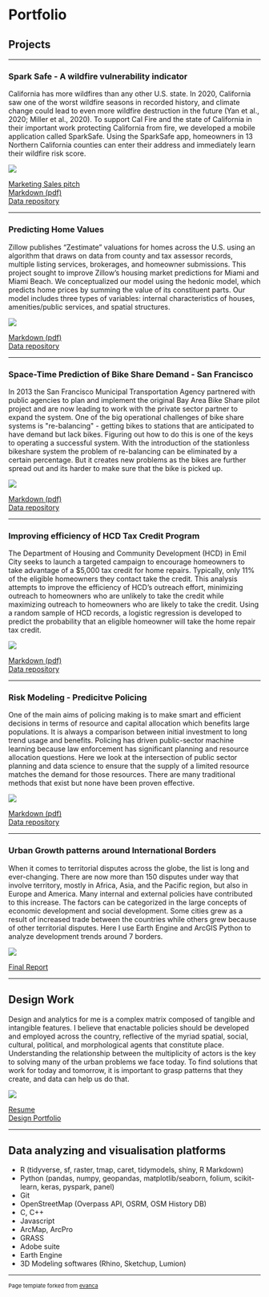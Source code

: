# Portfolio

   
## Projects
---

### Spark Safe - A wildfire vulnerability indicator 
California has more wildfires than any other U.S. state. In 2020, California saw one of the worst wildfire seasons in recorded history, and climate change could lead to even more wildfire destruction in the future (Yan et al., 2020; Miller et al., 2020). To support Cal Fire and the state of California in their important work protecting California from fire, we developed a mobile application called SparkSafe. Using the SparkSafe app, homeowners in 13 Northern California counties can enter their address and immediately learn their wildfire risk score. 

<img src="images/SparkSafe-combine.jpg?raw=true"/>

[Marketing Sales pitch](https://www.youtube.com/watch?v=gXrzPI28f2Q&feature=youtu.be)  
[Markdown (pdf)](/pdf/SparkSafe.pdf)               
[Data repository](https://github.com/palakagr/SparkSafe)

---
### Predicting Home Values
Zillow publishes “Zestimate” valuations for homes across the U.S. using an algorithm that draws on data from county and tax assessor records, multiple listing services, brokerages, and homeowner submissions. This project sought to improve Zillow’s housing market predictions for Miami and Miami Beach. We conceptualized our model using the hedonic model, which predicts home prices by summing the value of its constituent parts. Our model includes three types of variables: internal characteristics of houses, amenities/public services, and spatial structures.

<img src="images/Home2.JPG?raw=true"/>

[Markdown (pdf)](/pdf/Homevalues.pdf)                                         
[Data repository](https://github.com/palakagr/Predicting-Home-Values)

---
### Space-Time Prediction of Bike Share Demand - San Francisco  
In 2013 the San Francisco Municipal Transportation Agency partnered with public agencies to plan and implement the original Bay Area Bike Share pilot project and are now leading to work with the private sector partner to expand the system. One of the big operational challenges of bike share systems is "re-balancing" - getting bikes to stations that are anticipated to have demand but lack bikes. Figuring out how to do this is one of the keys to operating a successful system. With the introduction of the stationless bikeshare system the problem of re-balancing can be eliminated by a certain percentage. But it creates new problems as the bikes are further spread out and its harder to make sure that the bike is picked up. 

<img src="images/Bikeshare5.jpg?raw=true"/>

[Markdown (pdf)](/pdf/Space-TimePrediction.pdf)                                         
[Data repository](https://github.com/palakagr/Space-Time-Prediction-of-Bike-Share-Demand---San-Francisco-)

---
### Improving efficiency of HCD Tax Credit Program 
The Department of Housing and Community Development (HCD) in Emil City seeks to launch a targeted campaign to encourage homeowners to take advantage of a $5,000 tax credit for home repairs. Typically, only 11% of the eligible homeowners they contact take the credit. This analysis attempts to improve the efficiency of HCD’s outreach effort, minimizing outreach to homeowners who are unlikely to take the credit while maximizing outreach to homeowners who are likely to take the credit. Using a random sample of HCD records, a logistic regression is developed to predict the probability that an eligible homeowner will take the home repair tax credit.

<img src="images/HCD2.jpg?raw=true"/>
         
[Markdown (pdf)](/pdf/HousingSubsidy.pdf)                                                  
[Data repository](https://github.com/palakagr/Improving-efficiency-of-HCD-tax-credit-program)

---
### Risk Modeling - Predicitve Policing 
One of the main aims of policing making is to make smart and efficient decisions in terms of resource and capital allocation which benefits large populations. It is always a comparison between initial investment to long trend usage and benefits. Policing has driven public-sector machine learning because law enforcement has significant planning and resource allocation questions. Here we look at the intersection of public sector planning and data science to ensure that the supply of a limited resource matches the demand for those resources. There are many traditional methods that exist but none have been proven effective.

<img src="images/Policing2.jpg?raw=true"/>

[Markdown (pdf)](/pdf/Policing.pdf)                                         
[Data repository](https://github.com/palakagr/Risk-Modeling---Predicitve-Policing)

---
### Urban Growth patterns around International Borders
When it comes to territorial disputes across the globe, the list is long and ever-changing. There are now more than 150 disputes under way that involve territory, mostly in Africa, Asia, and the Pacific region, but also in Europe and America. Many internal and external policies have contributed to this increase. The factors can be categorized in the large concepts of economic development and social development. Some cities grew as a result of increased trade between the countries while others grew because of other territorial disputes. Here I use Earth Engine and ArcGIS Python to analyze development trends around 7 borders.

<img src="images/1700.png?raw=true"/>
           
[Final Report](/pdf/UrbanGrowthAroundContestedBorders.pdf)

---
## Design Work
Design and analytics for me is a complex matrix composed of tangible and intangible features. I believe that enactable policies should be developed and employed across the country, reflective of the myriad spatial, social, cultural, political, and morphological agents that constitute place. Understanding the relationship between the multiplicity of actors is the key to solving many of the urban problems we face today. To find solutions that work for today and tomorrow, it is important to grasp patterns that they create, and data can help us do that.

<img src="images/Design2.jpg?raw=true"/>

[Resume](/pdf/Resume2021.pdf)           
[Design Portfolio](/pdf/Agarwal_Palak_Portfolio.pdf)


---
## Data analyzing and visualisation platforms

- R (tidyverse, sf, raster, tmap, caret, tidymodels, shiny, R Markdown)
- Python (pandas, numpy, geopandas, matplotlib/seaborn, folium, scikit-learn, keras, pyspark, panel)
- Git
- OpenStreetMap (Overpass API, OSRM, OSM History DB)
- C, C++
- Javascript
- ArcMap, ArcPro
- GRASS
- Adobe suite
- Earth Engine
- 3D Modeling softwares (Rhino, Sketchup, Lumion)

---
<p style="font-size:11px">Page template forked from <a href="https://github.com/evanca/quick-portfolio">evanca</a></p>
<!-- Remove above link if you don't want to attibute -->
